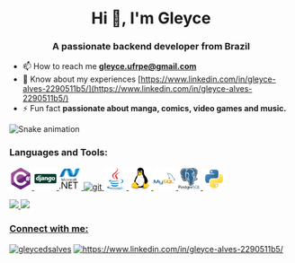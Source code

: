 <h1 align="center">Hi 👋, I'm Gleyce</h1>
<h3 align="center">A passionate backend developer from Brazil</h3>

- 📫 How to reach me **gleyce.ufrpe@gmail.com**
- 📄 Know about my experiences [https://www.linkedin.com/in/gleyce-alves-2290511b5/](https://www.linkedin.com/in/gleyce-alves-2290511b5/)
- ⚡ Fun fact **passionate about manga, comics, video games and music.**

![Snake animation](https://github.com/seu-usuário-aqui/gleyce-alves/blob/output/github-contribution-grid-snake.svg)

<h3 align="left">Languages and Tools:</h3>
<p align="left"> <a href="https://www.w3schools.com/cs/" target="_blank" rel="noreferrer"> <img src="https://raw.githubusercontent.com/devicons/devicon/master/icons/csharp/csharp-original.svg" alt="csharp" width="40" height="40"/> </a> <a href="https://www.djangoproject.com/" target="_blank" rel="noreferrer"> <img src="https://raw.githubusercontent.com/devicons/devicon/master/icons/django/django-original.svg" alt="django" width="40" height="40"/> </a> <a href="https://dotnet.microsoft.com/" target="_blank" rel="noreferrer"> <img src="https://raw.githubusercontent.com/devicons/devicon/master/icons/dot-net/dot-net-original-wordmark.svg" alt="dotnet" width="40" height="40"/> </a> <a href="https://git-scm.com/" target="_blank" rel="noreferrer"> <img src="https://www.vectorlogo.zone/logos/git-scm/git-scm-icon.svg" alt="git" width="40" height="40"/> </a> <a href="https://www.java.com" target="_blank" rel="noreferrer"> <img src="https://raw.githubusercontent.com/devicons/devicon/master/icons/java/java-original.svg" alt="java" width="40" height="40"/> </a> <a href="https://www.linux.org/" target="_blank" rel="noreferrer"> <img src="https://raw.githubusercontent.com/devicons/devicon/master/icons/linux/linux-original.svg" alt="linux" width="40" height="40"/> </a> <a href="https://www.mysql.com/" target="_blank" rel="noreferrer"> <img src="https://raw.githubusercontent.com/devicons/devicon/master/icons/mysql/mysql-original-wordmark.svg" alt="mysql" width="40" height="40"/> </a> <a href="https://www.postgresql.org" target="_blank" rel="noreferrer"> <img src="https://raw.githubusercontent.com/devicons/devicon/master/icons/postgresql/postgresql-original-wordmark.svg" alt="postgresql" width="40" height="40"/> </a> <a href="https://www.python.org" target="_blank" rel="noreferrer"> <img src="https://raw.githubusercontent.com/devicons/devicon/master/icons/python/python-original.svg" alt="python" width="40" height="40"/> </a> </p>

<div>
<a href="https://github.com/gleyce-alves">
<img height="180em" src="https://github-readme-stats.vercel.app/api/top-langs/?username=gleyce-alves&layout=compact&langs_count=7&theme=dracula"/>
<img height="180em" src="https://github-readme-stats.vercel.app/api?username=gleyce-alves&show_icons=true&theme=dracula&include_all_commits=true&count_private=true"/>
</div>

<h3 align="left">Connect with me:</h3>
<p align="left">
<a href="https://twitter.com/gleycedsalves" target="blank"><img align="center" src="https://raw.githubusercontent.com/rahuldkjain/github-profile-readme-generator/master/src/images/icons/Social/twitter.svg" alt="gleycedsalves" height="30" width="40" /></a>
<a href="https://linkedin.com/in/https://www.linkedin.com/in/gleyce-alves-2290511b5/" target="blank"><img align="center" src="https://raw.githubusercontent.com/rahuldkjain/github-profile-readme-generator/master/src/images/icons/Social/linked-in-alt.svg" alt="https://www.linkedin.com/in/gleyce-alves-2290511b5/" height="30" width="40" /></a>
</p>
<!--
<p align="left"> <a href="https://github.com/ryo-ma/github-profile-trophy"><img src="https://github-profile-trophy.vercel.app/?username=gleyce-alves" alt="gleyce-alves" /></a> </p>

<p>&nbsp;<img align="center" src="https://github-readme-stats.vercel.app/api?username=gleyce-alves&show_icons=true&locale=en" alt="gleyce-alves" /></p>

<h3 align="left">:chart:</h3>
<p><img align="center" src="https://github-readme-streak-stats.herokuapp.com/?user=gleyce-alves&" alt="gleyce-alves" /></p>

-->
